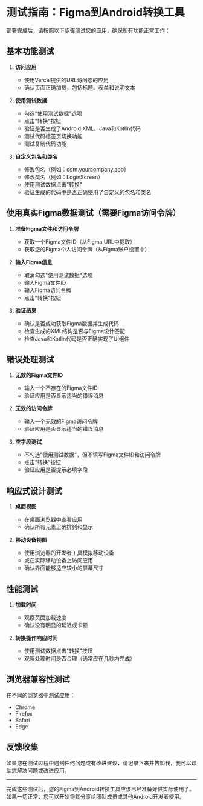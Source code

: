 # 测试指南：Figma到Android转换工具

部署完成后，请按照以下步骤测试您的应用，确保所有功能正常工作：

## 基本功能测试

1. **访问应用**
   - 使用Vercel提供的URL访问您的应用
   - 确认页面正确加载，包括标题、表单和说明文本

2. **使用测试数据**
   - 勾选"使用测试数据"选项
   - 点击"转换"按钮
   - 验证是否生成了Android XML、Java和Kotlin代码
   - 测试代码标签页切换功能
   - 测试复制代码功能

3. **自定义包名和类名**
   - 修改包名（例如：com.yourcompany.app）
   - 修改类名（例如：LoginScreen）
   - 使用测试数据点击"转换"
   - 验证生成的代码中是否正确使用了自定义的包名和类名

## 使用真实Figma数据测试（需要Figma访问令牌）

1. **准备Figma文件和访问令牌**
   - 获取一个Figma文件ID（从Figma URL中提取）
   - 获取您的Figma个人访问令牌（从Figma账户设置中）

2. **输入Figma信息**
   - 取消勾选"使用测试数据"选项
   - 输入Figma文件ID
   - 输入Figma访问令牌
   - 点击"转换"按钮

3. **验证结果**
   - 确认是否成功获取Figma数据并生成代码
   - 检查生成的XML结构是否与Figma设计匹配
   - 检查Java和Kotlin代码是否正确实现了UI组件

## 错误处理测试

1. **无效的Figma文件ID**
   - 输入一个不存在的Figma文件ID
   - 验证应用是否显示适当的错误消息

2. **无效的访问令牌**
   - 输入一个无效的Figma访问令牌
   - 验证应用是否显示适当的错误消息

3. **空字段测试**
   - 不勾选"使用测试数据"，但不填写Figma文件ID和访问令牌
   - 点击"转换"按钮
   - 验证应用是否提示必填字段

## 响应式设计测试

1. **桌面视图**
   - 在桌面浏览器中查看应用
   - 确认所有元素正确排列和显示

2. **移动设备视图**
   - 使用浏览器的开发者工具模拟移动设备
   - 或在实际移动设备上访问应用
   - 确认界面能够适应较小的屏幕尺寸

## 性能测试

1. **加载时间**
   - 观察页面加载速度
   - 确认没有明显的延迟或卡顿

2. **转换操作响应时间**
   - 使用测试数据点击"转换"按钮
   - 观察处理时间是否合理（通常应在几秒内完成）

## 浏览器兼容性测试

在不同的浏览器中测试应用：
- Chrome
- Firefox
- Safari
- Edge

## 反馈收集

如果您在测试过程中遇到任何问题或有改进建议，请记录下来并告知我，我可以帮助您解决问题或改进应用。

---

完成这些测试后，您的Figma到Android转换工具应该已经准备好供实际使用了。如果一切正常，您可以开始将其分享给团队成员或其他Android开发者使用。
